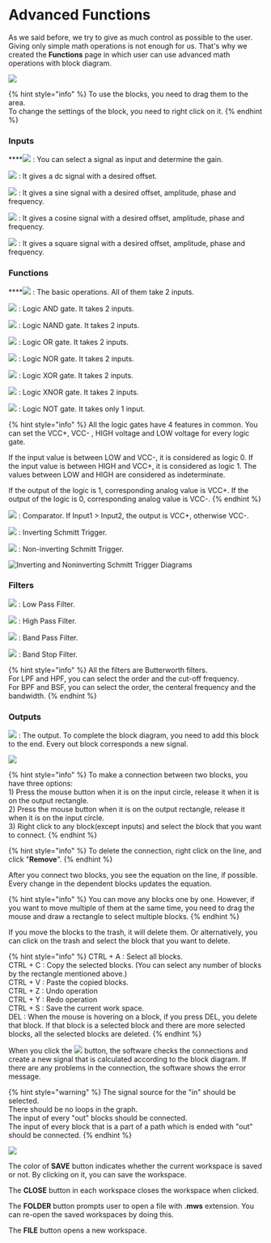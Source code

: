 # Advanced Functions

As we said before, we try to give as much control as possible to the user. Giving only simple math operations is not enough for us. That's why we created the **Functions** page in which user can use advanced math operations with block diagram.

![](../../../../.gitbook/assets/image%20%28131%29.png)

{% hint style="info" %}
To use the blocks, you need to drag them to the area.  
To change the settings of the block, you need to right click on it.
{% endhint %}

### **Inputs**

\*\*\*\*![](../../../../.gitbook/assets/image%20%2821%29.png) : You can select a signal as input and determine the gain. 

![](../../../../.gitbook/assets/image%20%28156%29.png) : It gives a dc signal with a desired offset.

![](../../../../.gitbook/assets/image%20%2834%29.png) : It gives a sine signal with a desired offset, amplitude, phase and frequency.

![](../../../../.gitbook/assets/image%20%28123%29.png) : It gives a cosine signal with a desired offset, amplitude, phase and frequency.

![](../../../../.gitbook/assets/image%20%2894%29.png) : It gives a square signal with a desired offset, amplitude, phase and frequency.

### **Functions**

\*\*\*\*![](../../../../.gitbook/assets/image%20%28146%29.png) : The basic operations. All of them take 2 inputs.  

![](../../../../.gitbook/assets/image%20%2887%29.png) : Logic AND gate. It takes 2 inputs.

![](../../../../.gitbook/assets/image%20%28151%29.png) : Logic NAND gate. It takes 2 inputs.

![](../../../../.gitbook/assets/image%20%28103%29.png) : Logic OR gate. It takes 2 inputs.

![](../../../../.gitbook/assets/image%20%2865%29.png) : Logic NOR gate. It takes 2 inputs.

![](../../../../.gitbook/assets/image%20%2869%29.png) : Logic XOR gate. It takes 2 inputs.

![](../../../../.gitbook/assets/image%20%28126%29.png) : Logic XNOR gate. It takes 2 inputs.

![](../../../../.gitbook/assets/image%20%28160%29.png) : Logic NOT gate. It takes only 1 input.

{% hint style="info" %}
All the logic gates have 4 features in common. You can set the VCC+, VCC- , HIGH voltage and LOW voltage for every logic gate. 

If the input value is between LOW and VCC-, it is considered as logic 0. If the input value is between HIGH and VCC+, it is considered as logic 1. The values between LOW and HIGH are considered as indeterminate. 

If the output of the logic is 1, corresponding analog value is VCC+. If the output of the logic is 0, corresponding analog value is VCC-.
{% endhint %}

![](../../../../.gitbook/assets/image%20%28129%29.png) : Comparator. If Input1 &gt; Input2, the output is VCC+, otherwise VCC-.

![](../../../../.gitbook/assets/image%20%281%29.png) : Inverting Schmitt Trigger. 

![](../../../../.gitbook/assets/image%20%2825%29.png) : Non-inverting Schmitt Trigger.

![Inverting and Noninverting Schmitt Trigger Diagrams](../../../../.gitbook/assets/untitled-diagram.png)

### **Filters**

![](../../../../.gitbook/assets/image%20%2840%29.png) : Low Pass Filter.

![](../../../../.gitbook/assets/image%20%28179%29.png) : High Pass Filter.

![](../../../../.gitbook/assets/image%20%28155%29.png) : Band Pass Filter.

![](../../../../.gitbook/assets/image%20%2855%29.png) : Band Stop Filter.

{% hint style="info" %}
All the filters are Butterworth filters.   
For LPF and HPF, you can select the order and the cut-off frequency.  
For BPF and BSF, you can select the order, the centeral frequency and the bandwidth.
{% endhint %}

### Outputs

![](../../../../.gitbook/assets/image%20%28117%29.png) : The output. To complete the block diagram, you need to add this block to the end. Every out block corresponds a new signal.

![](../../../../.gitbook/assets/a186e98a-fbf6-11e8-aaf5-0050560101a3.gif)

{% hint style="info" %}
To make a connection between two blocks, you have three options:  
1\) Press the mouse button when it is on the input circle, release it when it is on the output rectangle.  
2\) Press the mouse button when it is on the output rectangle, release it when it is on the input circle.  
3\) Right click to any block\(except inputs\) and select the block that you want to connect.
{% endhint %}

{% hint style="info" %}
To delete the connection, right click on the line, and click "**Remove**".
{% endhint %}

After you connect two blocks, you see the equation on the line, if possible. Every change in the dependent blocks updates the equation. 

{% hint style="info" %}
You can move any blocks one by one. However, if you want to move multiple of them at the same time, you need to drag the mouse and draw a rectangle to select multiple blocks.
{% endhint %}

If you move the blocks to the trash, it will delete them. Or alternatively, you can click on the trash and select the block that you want to delete. 

{% hint style="info" %}
CTRL + A : Select all blocks.  
CTRL + C : Copy the selected blocks. \(You can select any number of blocks by the rectangle mentioned above.\)  
CTRL + V : Paste the copied blocks.  
CTRL + Z : Undo operation  
CTRL + Y : Redo operation  
CTRL + S : Save the current work space.  
DEL : When the mouse is hovering on a block, if you press DEL, you delete that block. If that block is a selected block and there are more selected blocks, all the selected blocks are deleted. 
{% endhint %}

When you click the ![](../../../../.gitbook/assets/image%20%28159%29.png) button, the software checks the connections and create a new signal that is calculated according to the block diagram. If there are any problems in the connection, the software shows the error message. 

{% hint style="warning" %}
The signal source for the "in" should be selected.  
There should be no loops in the graph.  
The input of every "out" blocks should be connected.  
The input of every block that is a part of a path which is ended with "out" should be connected.
{% endhint %}

![](../../../../.gitbook/assets/image%20%2833%29.png)

The color of **SAVE** button indicates whether the current workspace is saved or not. By clicking on it, you can save the workspace. 

The **CLOSE** button in each workspace closes the workspace when clicked.

The **FOLDER** button prompts user to open a file with .**mws** extension. You can re-open the saved workspaces by doing this.

The **FILE** button opens a new workspace.

